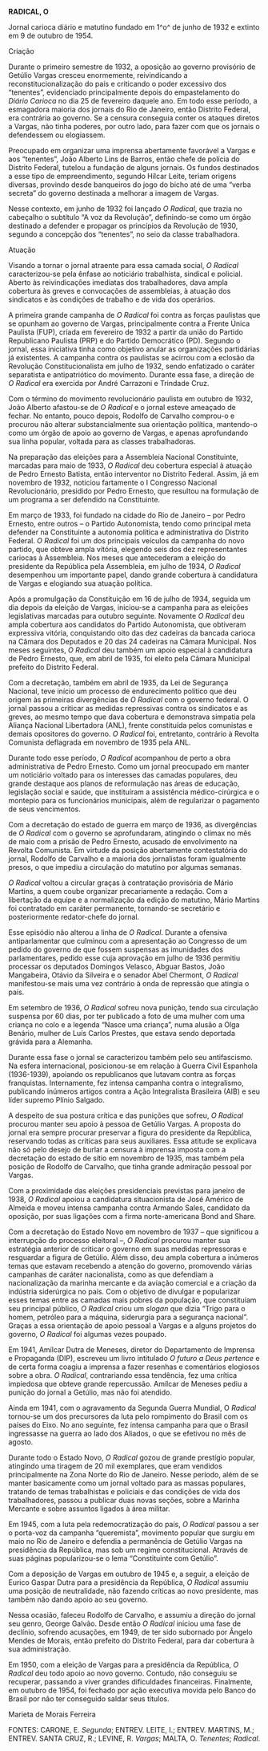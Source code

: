 **RADICAL, O**

Jornal carioca diário e matutino fundado em 1^o^ de junho de 1932 e
extinto em 9 de outubro de 1954.

Criação

Durante o primeiro semestre de 1932, a oposição ao governo provisório de
Getúlio Vargas cresceu enormemente, reivindicando a
reconstitucionalização do país e criticando o poder excessivo dos
“tenentes”, evidenciado principalmente depois do empastelamento do
*Diário Carioca* no dia 25 de fevereiro daquele ano. Em todo esse
período, a esmagadora maioria dos jornais do Rio de Janeiro, então
Distrito Federal, era contrária ao governo. Se a censura conseguia
conter os ataques diretos a Vargas, não tinha poderes, por outro lado,
para fazer com que os jornais o defendessem ou elogiassem.

Preocupado em organizar uma imprensa abertamente favorável a Vargas e
aos “tenentes”, João Alberto Lins de Barros, então chefe de polícia do
Distrito Federal, tutelou a fundação de alguns jornais. Os fundos
destinados a esse tipo de empreendimento, segundo Hílcar Leite, teriam
origens diversas, provindo desde banqueiros do jogo do bicho até de uma
“verba secreta” do governo destinada a melhorar a imagem de Vargas.

Nesse contexto, em junho de 1932 foi lançado *O Radical*, que trazia no
cabeçalho o subtítulo “A voz da Revolução”, definindo-se como um órgão
destinado a defender e propagar os princípios da Revolução de 1930,
segundo a concepção dos “tenentes”, no seio da classe trabalhadora.

Atuação

Visando a tornar o jornal atraente para essa camada social, *O Radical*
caracterizou-se pela ênfase ao noticiário trabalhista, sindical e
policial. Aberto às reivindicações imediatas dos trabalhadores, dava
ampla cobertura às greves e convocações de assembleias, à atuação dos
sindicatos e às condições de trabalho e de vida dos operários.

A primeira grande campanha de *O Radical* foi contra as forças paulistas
que se opunham ao governo de Vargas, principalmente contra a Frente
Única Paulista (FUP), criada em fevereiro de 1932 a partir da união do
Partido Republicano Paulista (PRP) e do Partido Democrático (PD).
Segundo o jornal, essa iniciativa tinha como objetivo anular as
organizações partidárias já existentes. A campanha contra os paulistas
se acirrou com a eclosão da Revolução Constitucionalista em julho de
1932, sendo enfatizado o caráter separatista e antipatriótico do
movimento. Durante essa fase, a direção de *O Radical* era exercida por
André Carrazoni e Trindade Cruz.

Com o término do movimento revolucionário paulista em outubro de 1932,
João Alberto afastou-se de *O Radical* e o jornal esteve ameaçado de
fechar. No entanto, pouco depois, Rodolfo de Carvalho comprou-o e
procurou não alterar substancialmente sua orientação política,
mantendo-o como um órgão de apoio ao governo de Vargas, e apenas
aprofundando sua linha popular, voltada para as classes trabalhadoras.

Na preparação das eleições para a Assembleia Nacional Constituinte,
marcadas para maio de 1933, *O Radical* deu cobertura especial à atuação
de Pedro Ernesto Batista, então interventor no Distrito Federal. Assim,
já em novembro de 1932, noticiou fartamente o I Congresso Nacional
Revolucionário, presidido por Pedro Ernesto, que resultou na formulação
de um programa a ser defendido na Constituinte.

Em março de 1933, foi fundado na cidade do Rio de Janeiro – por Pedro
Ernesto, entre outros – o Partido Autonomista, tendo como principal meta
defender na Constituinte a autonomia política e administrativa do
Distrito Federal. *O Radical* foi um dos principais veículos da campanha
do novo partido, que obteve ampla vitória, elegendo seis dos dez
representantes cariocas à Assembleia. Nos meses que antecederam a
eleição do presidente da República pela Assembleia, em julho de 1934, *O
Radical* desempenhou um importante papel, dando grande cobertura à
candidatura de Vargas e elogiando sua atuação política.

Após a promulgação da Constituição em 16 de julho de 1934, seguida um
dia depois da eleição de Vargas, iniciou-se a campanha para as eleições
legislativas marcadas para outubro seguinte. Novamente *O Radical* deu
ampla cobertura aos candidatos do Partido Autonomista, que obtiveram
expressiva vitória, conquistando oito das dez cadeiras da bancada
carioca na Câmara dos Deputados e 20 das 24 cadeiras na Câmara
Municipal. Nos meses seguintes, *O Radical* deu também um apoio especial
à candidatura de Pedro Ernesto, que, em abril de 1935, foi eleito pela
Câmara Municipal prefeito do Distrito Federal.

Com a decretação, também em abril de 1935, da Lei de Segurança Nacional,
teve início um processo de endurecimento político que deu origem às
primeiras divergências de *O Radical* com o governo federal. O jornal
passou a criticar as medidas repressivas contra os sindicatos e as
greves, ao mesmo tempo que dava cobertura e demonstrava simpatia pela
Aliança Nacional Libertadora (ANL), frente constituída pelos comunistas
e demais opositores do governo. *O Radical* foi, entretanto, contrário à
Revolta Comunista deflagrada em novembro de 1935 pela ANL.

Durante todo esse período, *O Radical* acompanhou de perto a obra
administrativa de Pedro Ernesto. Como um jornal preocupado em manter um
noticiário voltado para os interesses das camadas populares, deu grande
destaque aos planos de reformulação nas áreas de educação, legislação
social e saúde, que instituíram a assistência médico-cirúrgica e o
montepio para os funcionários municipais, além de regularizar o
pagamento de seus vencimentos.

Com a decretação do estado de guerra em março de 1936, as divergências
de *O Radical* com o governo se aprofundaram, atingindo o clímax no mês
de maio com a prisão de Pedro Ernesto, acusado de envolvimento na
Revolta Comunista. Em virtude da posição abertamente contestatória do
jornal, Rodolfo de Carvalho e a maioria dos jornalistas foram igualmente
presos, o que impediu a circulação do matutino por algumas semanas.

*O Radical* voltou a circular graças à contratação provisória de Mário
Martins, a quem coube organizar precariamente a redação. Com a
libertação da equipe e a normalização da edição do matutino, Mário
Martins foi contratado em caráter permanente, tornando-se secretário e
posteriormente redator-chefe do jornal.

Esse episódio não alterou a linha de *O* *Radical*. Durante a ofensiva
antiparlamentar que culminou com a apresentação ao Congresso de um
pedido do governo de que fossem suspensas as imunidades dos
parlamentares, pedido esse cuja aprovação em julho de 1936 permitiu
processar os deputados Domingos Velasco, Abguar Bastos, João Mangabeira,
Otávio da Silveira e o senador Abel Chermont, *O Radical* manifestou-se
mais uma vez contrário à onda de repressão que atingia o país.

Em setembro de 1936, *O Radical* sofreu nova punição, tendo sua
circulação suspensa por 60 dias, por ter publicado a foto de uma mulher
com uma criança no colo e a legenda “Nasce uma criança”, numa alusão a
Olga Benário, mulher de Luís Carlos Prestes, que estava sendo deportada
grávida para a Alemanha.

Durante essa fase o jornal se caracterizou também pelo seu antifascismo.
Na esfera internacional, posicionou-se em relação à Guerra Civil
Espanhola (1936-1939), apoiando os republicanos que lutavam contra as
forças franquistas. Internamente, fez intensa campanha contra o
integralismo, publicando inúmeros artigos contra a Ação Integralista
Brasileira (AIB) e seu líder supremo Plínio Salgado.

A despeito de sua postura crítica e das punições que sofreu, *O Radical*
procurou manter seu apoio à pessoa de Getúlio Vargas. A proposta do
jornal era sempre procurar preservar a figura do presidente da
República, reservando todas as críticas para seus auxiliares. Essa
atitude se explicava não só pelo desejo de burlar a censura à imprensa
imposta com a decretação do estado de sítio em novembro de 1935, mas
também pela posição de Rodolfo de Carvalho, que tinha grande admiração
pessoal por Vargas.

Com a proximidade das eleições presidenciais previstas para janeiro de
1938, *O Radical* apoiou a candidatura situacionista de José Américo de
Almeida e moveu intensa campanha contra Armando Sales, candidato da
oposição, por suas ligações com a firma norte-americana Bond and Share.

Com a decretação do Estado Novo em novembro de 1937 – que significou a
interrupção do processo eleitoral –, *O Radical* procurou manter sua
estratégia anterior de criticar o governo em suas medidas repressoras e
resguardar a figura de Getúlio. Além disso, deu ampla cobertura a
inúmeros temas que estavam recebendo a atenção do governo, promovendo
várias campanhas de caráter nacionalista, como as que defendiam a
nacionalização da marinha mercante e da aviação comercial e a criação da
indústria siderúrgica no país. Com o objetivo de divulgar e popularizar
esses temas entre as camadas mais pobres da população, que constituíam
seu principal público, *O Radical* criou um *slogan* que dizia “Trigo
para o homem, petróleo para a máquina, siderurgia para a segurança
nacional”. Graças a essa orientação de apoio pessoal a Vargas e a alguns
projetos do governo, *O Radical* foi algumas vezes poupado.

Em 1941, Amílcar Dutra de Meneses, diretor do Departamento de Imprensa e
Propaganda (DIP), escreveu um livro intitulado *O futuro a Deus
pertence* e de certa forma coagiu a imprensa a fazer resenhas e
comentários elogiosos sobre a obra. *O Radical*, contrariando essa
tendência, fez uma crítica impiedosa que obteve grande repercussão.
Amílcar de Meneses pediu a punição do jornal a Getúlio, mas não foi
atendido.

Ainda em 1941, com o agravamento da Segunda Guerra Mundial, O *Radical*
tornou-se um dos precursores da luta pelo rompimento do Brasil com os
países do Eixo. No ano seguinte, fez intensa campanha para que o Brasil
ingressasse na guerra ao lado dos Aliados, o que se efetivou no mês de
agosto.

Durante todo o Estado Novo, *O Radical* gozou de grande prestígio
popular, atingindo uma tiragem de 20 mil exemplares, que eram vendidos
principalmente na Zona Norte do Rio de Janeiro. Nesse período, além de
se manter basicamente como um jornal voltado para as massas populares,
tratando de temas trabalhistas e policiais e das condições de vida dos
trabalhadores, passou a publicar duas novas seções, sobre a Marinha
Mercante e sobre assuntos ligados à área militar.

Em 1945, com a luta pela redemocratização do país, *O Radical* passou a
ser o porta-voz da campanha “queremista”, movimento popular que surgiu
em maio no Rio de Janeiro e defendia a permanência de Getúlio Vargas na
presidência da República, mas sob um regime constitucional. Através de
suas páginas popularizou-se o lema “Constituinte com Getúlio”.

Com a deposição de Vargas em outubro de 1945 e, a seguir, a eleição de
Eurico Gaspar Dutra para a presidência da República, *O Radical* assumiu
uma posição de neutralidade, não fazendo críticas ao novo presidente,
mas também não dando apoio ao seu governo.

Nessa ocasião, faleceu Rodolfo de Carvalho, e assumiu a direção do
jornal seu genro, George Galvão. Desde então *O Radical* iniciou uma
fase de declínio, sofrendo acusações, em 1949, de ter sido subornado por
Ângelo Mendes de Morais, então prefeito do Distrito Federal, para dar
cobertura à sua administração.

Em 1950, com a eleição de Vargas para a presidência da República, *O
Radical* deu todo apoio ao novo governo. Contudo, não conseguiu se
recuperar, passando a viver grandes dificuldades financeiras.
Finalmente, em outubro de 1954, foi fechado por ação executiva movida
pelo Banco do Brasil por não ter conseguido saldar seus títulos.

Marieta de Morais Ferreira

FONTES: CARONE, E. *Segunda*; ENTREV. LEITE, I.; ENTREV. MARTINS, M.;
ENTREV. SANTA CRUZ, R.; LEVINE, R. *Vargas*; MALTA, O. *Tenentes*;
*Radical*.
